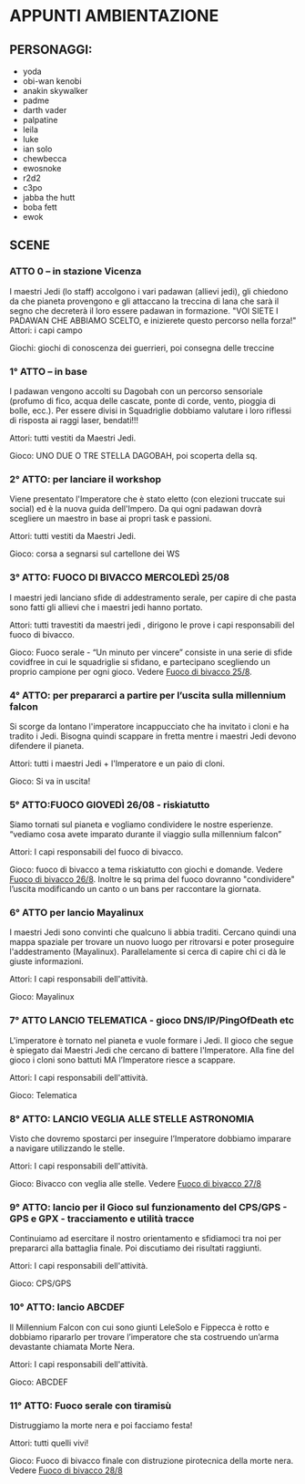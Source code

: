 ﻿# APPUNTI AMBIENTAZIONE #

## PERSONAGGI: ##

- yoda
- obi-wan kenobi
- anakin skywalker
- padme
- darth vader
- palpatine
- leila
- luke
- ian solo
- chewbecca
- ewosnoke
- r2d2
- c3po
- jabba the hutt
- boba fett
- ewok

## SCENE ##

### ATTO 0 – in stazione Vicenza ###

I maestri Jedi (lo staff) accolgono i vari padawan (allievi jedi), gli chiedono da che pianeta provengono e gli attaccano la treccina di lana che sarà il segno che decreterà il loro essere padawan in formazione.
"VOI SIETE I PADAWAN CHE ABBIAMO SCELTO, e inizierete questo percorso nella forza!"
Attori: i capi campo

Giochi: giochi di conoscenza dei guerrieri, poi consegna delle treccine


### 1° ATTO – in base ###

I padawan vengono accolti su Dagobah con un percorso sensoriale (profumo di fico, acqua delle cascate, ponte di corde, vento, pioggia di bolle, ecc.). Per essere divisi in Squadriglie dobbiamo valutare i loro riflessi di risposta ai raggi laser, bendati!!!

Attori: tutti vestiti da Maestri Jedi.

Gioco: UNO DUE O TRE STELLA DAGOBAH, poi scoperta della sq.


### 2° ATTO: per lanciare il workshop ###

Viene presentato l'Imperatore che è stato eletto (con elezioni truccate sui social) ed è la nuova guida dell'Impero. Da qui ogni padawan dovrà scegliere un maestro in base ai propri task e passioni.

Attori: tutti vestiti da Maestri Jedi.

Gioco: corsa a segnarsi sul cartellone dei WS


### 3° ATTO: FUOCO DI BIVACCO MERCOLEDÌ 25/08 ###

I maestri jedi lanciano sfide di addestramento serale, per capire di che pasta sono fatti gli allievi che i maestri jedi hanno portato.

Attori: tutti travestiti da maestri jedi , dirigono le prove i capi responsabili del fuoco di bivacco.

Gioco: Fuoco serale - “Un minuto per vincere” consiste in una serie di sfide covidfree in cui le squadriglie si sfidano, e partecipano scegliendo un proprio campione per ogni gioco.
Vedere [Fuoco di bivacco 25/8](bivacco-25-8.md).


### 4° ATTO: per prepararci a partire per l’uscita sulla millennium falcon ###

Si scorge da lontano l'imperatore incappucciato che ha invitato i cloni e ha tradito i Jedi. Bisogna quindi scappare in fretta mentre i maestri Jedi devono difendere il pianeta.

Attori: tutti i maestri Jedi + l'Imperatore e un paio di cloni.

Gioco: Si va in uscita!


### 5° ATTO:FUOCO GIOVEDÌ 26/08 - riskiatutto ###

Siamo tornati sul pianeta e vogliamo condividere le nostre esperienze. “vediamo cosa avete imparato durante il viaggio sulla millennium falcon”

Attori: I capi responsabili del fuoco di bivacco.

Gioco: fuoco di bivacco a tema riskiatutto con giochi e domande. Vedere [Fuoco di bivacco 26/8](bivacco-26-8.md).
Inoltre le sq prima del fuoco dovranno "condividere" l’uscita modificando un canto o un bans per raccontare la giornata.


### 6° ATTO per lancio Mayalinux ###

I maestri Jedi sono convinti che qualcuno li abbia traditi. Cercano quindi una mappa spaziale per trovare un nuovo luogo per ritrovarsi e poter proseguire l'addestramento (Mayalinux). Parallelamente si cerca di capire chi ci dà le giuste informazioni.

Attori: I capi responsabili dell'attività.

Gioco: Mayalinux


### 7° ATTO  LANCIO TELEMATICA - gioco DNS/IP/PingOfDeath etc ###

L'imperatore è tornato nel pianeta e vuole formare i Jedi. Il gioco che segue è spiegato dai Maestri Jedi che cercano di battere l'Imperatore. Alla fine del gioco i cloni sono battuti MA l’Imperatore riesce a scappare.

Attori: I capi responsabili dell'attività.

Gioco: Telematica


### 8° ATTO: LANCIO VEGLIA ALLE STELLE ASTRONOMIA ###

Visto che dovremo spostarci per inseguire l’Imperatore dobbiamo imparare a navigare utilizzando le stelle.

Attori: I capi responsabili dell'attività.

Gioco: Bivacco con veglia alle stelle.
Vedere [Fuoco di bivacco 27/8](bivacco-27-8.md)


### 9° ATTO: lancio per il Gioco sul funzionamento del CPS/GPS - GPS e GPX - tracciamento e utilità tracce ###

Continuiamo ad esercitare il nostro orientamento e sfidiamoci tra noi per prepararci alla battaglia finale. Poi discutiamo dei risultati raggiunti.

Attori: I capi responsabili dell'attività.

Gioco: CPS/GPS


### 10° ATTO: lancio ABCDEF ###

Il Millennium Falcon con cui sono giunti LeleSolo e Fippecca è rotto e dobbiamo ripararlo per trovare l’imperatore che sta costruendo un’arma devastante chiamata Morte Nera.

Attori: I capi responsabili dell'attività.

Gioco: ABCDEF


### 11° ATTO: Fuoco serale con tiramisù ###

Distruggiamo la morte nera e poi facciamo festa!

Attori: tutti quelli vivi!

Gioco: Fuoco di bivacco finale con distruzione pirotecnica della morte nera.
Vedere [Fuoco di bivacco 28/8](bivacco-28-8.md)

